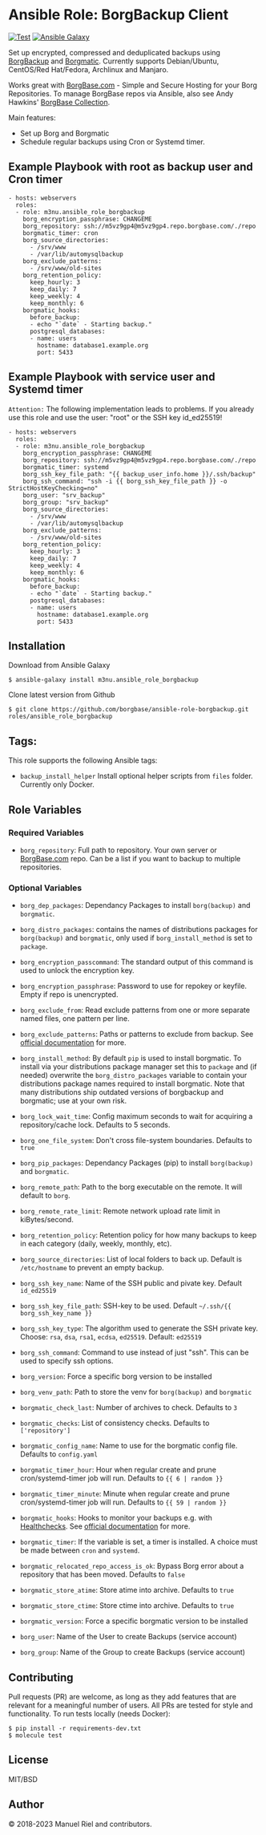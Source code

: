 # Ansible Role: BorgBackup Client

[![Test](https://github.com/borgbase/ansible-role-borgbackup/actions/workflows/main.yml/badge.svg)](https://github.com/borgbase/ansible-role-borgbackup/actions/workflows/main.yml) [![Ansible Galaxy](https://img.shields.io/ansible/role/48519)](https://galaxy.ansible.com/m3nu/ansible_role_borgbackup)

Set up encrypted, compressed and deduplicated backups using [BorgBackup](https://borgbackup.readthedocs.io/en/stable/) and [Borgmatic](https://github.com/witten/borgmatic). Currently supports Debian/Ubuntu, CentOS/Red Hat/Fedora, Archlinux and Manjaro.

Works great with [BorgBase.com](https://www.borgbase.com) - Simple and Secure Hosting for your Borg Repositories. To manage BorgBase repos via Ansible, also see Andy Hawkins' [BorgBase Collection](https://galaxy.ansible.com/adhawkins/borgbase).

Main features:
- Set up Borg and Borgmatic
- Schedule regular backups using Cron or Systemd timer.


## Example Playbook with root as backup user and Cron timer

```
- hosts: webservers
  roles:
  - role: m3nu.ansible_role_borgbackup
    borg_encryption_passphrase: CHANGEME
    borg_repository: ssh://m5vz9gp4@m5vz9gp4.repo.borgbase.com/./repo
    borgmatic_timer: cron
    borg_source_directories:
      - /srv/www
      - /var/lib/automysqlbackup
    borg_exclude_patterns:
      - /srv/www/old-sites
    borg_retention_policy:
      keep_hourly: 3
      keep_daily: 7
      keep_weekly: 4
      keep_monthly: 6
    borgmatic_hooks:
      before_backup:
      - echo "`date` - Starting backup."
      postgresql_databases:
      - name: users
        hostname: database1.example.org
        port: 5433
```

## Example Playbook with service user and Systemd timer
`` Attention: `` The following implementation leads to problems.
If you already use this role and use the user: "root" or the SSH key id_ed25519!

```
- hosts: webservers
  roles:
  - role: m3nu.ansible_role_borgbackup
    borg_encryption_passphrase: CHANGEME
    borg_repository: ssh://m5vz9gp4@m5vz9gp4.repo.borgbase.com/./repo
    borgmatic_timer: systemd
    borg_ssh_key_file_path: "{{ backup_user_info.home }}/.ssh/backup"
    borg_ssh_command: "ssh -i {{ borg_ssh_key_file_path }} -o StrictHostKeyChecking=no"
    borg_user: "srv_backup"
    borg_group: "srv_backup"
    borg_source_directories:
      - /srv/www
      - /var/lib/automysqlbackup
    borg_exclude_patterns:
      - /srv/www/old-sites
    borg_retention_policy:
      keep_hourly: 3
      keep_daily: 7
      keep_weekly: 4
      keep_monthly: 6
    borgmatic_hooks:
      before_backup:
      - echo "`date` - Starting backup."
      postgresql_databases:
      - name: users
        hostname: database1.example.org
        port: 5433
```


## Installation

Download from Ansible Galaxy
```
$ ansible-galaxy install m3nu.ansible_role_borgbackup
```

Clone latest version from Github
```
$ git clone https://github.com/borgbase/ansible-role-borgbackup.git roles/ansible_role_borgbackup
```


## Tags:
This role supports the following Ansible tags:

- `backup_install_helper` Install optional helper scripts from `files` folder. Currently only Docker.


## Role Variables

### Required Variables
- `borg_repository`: Full path to repository. Your own server or [BorgBase.com](https://www.borgbase.com) repo.
  Can be a list if you want to backup to multiple repositories.

### Optional Variables
- `borg_dep_packages`: Dependancy Packages to install `borg(backup)` and `borgmatic`.
- `borg_distro_packages`: contains the names of distributions packages for `borg(backup)` and `borgmatic`, only used if `borg_install_method` is set to `package`.
- `borg_encryption_passcommand`: The standard output of this command is used to unlock the encryption key.
- `borg_encryption_passphrase`: Password to use for repokey or keyfile. Empty if repo is unencrypted.
- `borg_exclude_from`: Read exclude patterns from one or more separate named files, one pattern per line.
- `borg_exclude_patterns`: Paths or patterns to exclude from backup. See [official documentation](https://borgbackup.readthedocs.io/en/stable/usage/help.html#borg-help-patterns) for more.
- `borg_install_method`: By default `pip` is used to install borgmatic. To install via your distributions package manager set this to `package` and (if needed) overwrite the `borg_distro_packages` variable to contain your distributions package names required to install borgmatic. Note that many distributions ship outdated versions of borgbackup and borgmatic; use at your own risk.
- `borg_lock_wait_time`: Config maximum seconds to wait for acquiring a repository/cache lock. Defaults to 5 seconds.
- `borg_one_file_system`: Don't cross file-system boundaries. Defaults to `true`
- `borg_pip_packages`: Dependancy Packages (pip) to install `borg(backup)` and `borgmatic`.
- `borg_remote_path`: Path to the borg executable on the remote. It will default to `borg`.
- `borg_remote_rate_limit`: Remote network upload rate limit in kiBytes/second.
- `borg_retention_policy`: Retention policy for how many backups to keep in each category (daily, weekly, monthly, etc).
- `borg_source_directories`: List of local folders to back up. Default is `/etc/hostname` to prevent an empty backup.
- `borg_ssh_key_name`: Name of the SSH public and pivate key. Default `id_ed25519`
- `borg_ssh_key_file_path`: SSH-key to be used. Default `~/.ssh/{{ borg_ssh_key_name }}`
- `borg_ssh_key_type`: The algorithm used to generate the SSH private key. Choose: `rsa`, `dsa`, `rsa1`, `ecdsa`, `ed25519`. Default: `ed25519`
- `borg_ssh_command`: Command to use instead of just "ssh". This can be used to specify ssh options.
- `borg_version`: Force a specific borg version to be installed
- `borg_venv_path`: Path to store the venv for `borg(backup)` and `borgmatic`

- `borgmatic_check_last`: Number of archives to check. Defaults to `3`
- `borgmatic_checks`: List of consistency checks. Defaults to `['repository']`
- `borgmatic_config_name`: Name to use for the borgmatic config file. Defaults to `config.yaml`
- `borgmatic_timer_hour`: Hour when regular create and prune cron/systemd-timer job will run. Defaults to `{{ 6 | random }}`
- `borgmatic_timer_minute`: Minute when regular create and prune cron/systemd-timer job will run. Defaults to  `{{ 59 | random }}`
- `borgmatic_hooks`: Hooks to monitor your backups e.g. with [Healthchecks](https://healthchecks.io/). See [official documentation](https://torsion.org/borgmatic/docs/how-to/monitor-your-backups/) for more.
- `borgmatic_timer`: If the variable is set, a timer is installed. A choice must be made between `cron` and `systemd`.
- `borgmatic_relocated_repo_access_is_ok`: Bypass Borg error about a repository that has been moved. Defaults to `false`
- `borgmatic_store_atime`: Store atime into archive. Defaults to `true`
- `borgmatic_store_ctime`: Store ctime into archive. Defaults to `true`
- `borgmatic_version`: Force a specific borgmatic version to be installed

- `borg_user`: Name of the User to create Backups (service account)
- `borg_group`: Name of the Group to create Backups (service account)


## Contributing

Pull requests (PR) are welcome, as long as they add features that are relevant for a meaningful number of users. All PRs are tested for style and functionality. To run tests locally (needs Docker):

```
$ pip install -r requirements-dev.txt
$ molecule test
```

## License

MIT/BSD

## Author

© 2018-2023 Manuel Riel and contributors.
